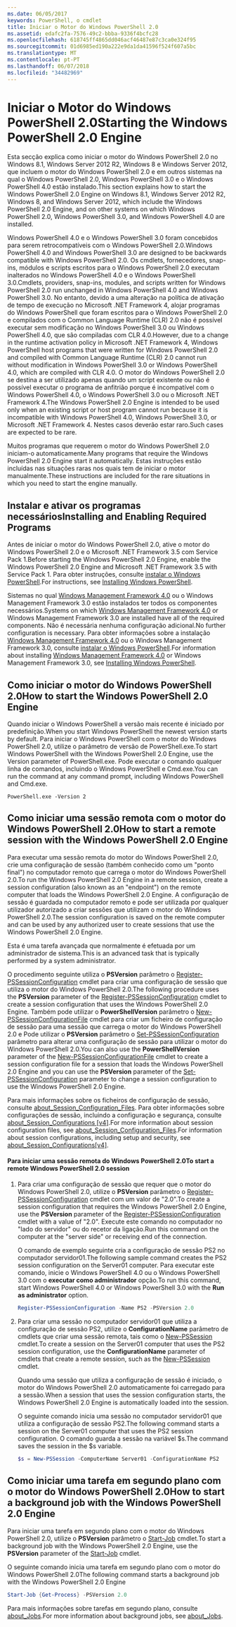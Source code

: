 ```yaml
---
ms.date: 06/05/2017
keywords: PowerShell, o cmdlet
title: Iniciar o Motor do Windows PowerShell 2.0
ms.assetid: edafc2fa-7576-49c2-bbba-9336f4bcfc28
ms.openlocfilehash: 618745ff4865dd046acf46487e87c3ca0e324f95
ms.sourcegitcommit: 01d6985ed190a222e9da1da41596f524f607a5bc
ms.translationtype: MT
ms.contentlocale: pt-PT
ms.lasthandoff: 06/07/2018
ms.locfileid: "34482969"
---
```

# <a name="starting-the-windows-powershell-20-engine"></a><span data-ttu-id="d844e-103">Iniciar o Motor do Windows PowerShell 2.0</span><span class="sxs-lookup"><span data-stu-id="d844e-103">Starting the Windows PowerShell 2.0 Engine</span></span>

<span data-ttu-id="d844e-104">Esta secção explica como iniciar o motor do Windows PowerShell 2.0 no Windows 8.1, Windows Server 2012 R2, Windows 8 e Windows Server 2012, que incluem o motor do Windows PowerShell 2.0 e em outros sistemas na qual o Windows PowerShell 2.0, Windows PowerShell 3.0 e o Windows PowerShell 4.0 estão instalado.</span><span class="sxs-lookup"><span data-stu-id="d844e-104">This section explains how to start the Windows PowerShell 2.0 Engine on Windows 8.1, Windows Server 2012 R2, Windows 8, and Windows Server 2012, which include the Windows PowerShell 2.0 Engine, and on other systems on which Windows PowerShell 2.0, Windows PowerShell 3.0, and Windows PowerShell 4.0 are installed.</span></span>

<span data-ttu-id="d844e-105">Windows PowerShell 4.0 e o Windows PowerShell 3.0 foram concebidos para serem retrocompatíveis com o Windows PowerShell 2.0.</span><span class="sxs-lookup"><span data-stu-id="d844e-105">Windows PowerShell 4.0 and Windows PowerShell 3.0 are designed to be backwards compatible with Windows PowerShell 2.0.</span></span> <span data-ttu-id="d844e-106">Os cmdlets, fornecedores, snap-ins, módulos e scripts escritos para o Windows PowerShell 2.0 executam inalterados no Windows PowerShell 4.0 e o Windows PowerShell 3.0.</span><span class="sxs-lookup"><span data-stu-id="d844e-106">Cmdlets, providers, snap-ins, modules, and scripts written for Windows PowerShell 2.0 run unchanged in Windows PowerShell 4.0 and Windows PowerShell 3.0.</span></span> <span data-ttu-id="d844e-107">No entanto, devido a uma alteração na política de ativação de tempo de execução no Microsoft .NET Framework 4, alojar programas do Windows PowerShell que foram escritos para o Windows PowerShell 2.0 e compilados com o Common Language Runtime (CLR) 2.0 não é possível executar sem modificação no Windows PowerShell 3.0 ou Windows PowerShell 4.0, que são compiladas com CLR 4.0.</span><span class="sxs-lookup"><span data-stu-id="d844e-107">However, due to a change in the runtime activation policy in Microsoft .NET Framework 4, Windows PowerShell host programs that were written for Windows PowerShell 2.0 and compiled with Common Language Runtime (CLR) 2.0 cannot run without modification in Windows PowerShell 3.0 or Windows PowerShell 4.0, which are compiled with CLR 4.0.</span></span> <span data-ttu-id="d844e-108">O motor do Windows PowerShell 2.0 se destina a ser utilizado apenas quando um script existente ou não é possível executar o programa de anfitrião porque é incompatível com o Windows PowerShell 4.0, o Windows PowerShell 3.0 ou o Microsoft .NET Framework 4.</span><span class="sxs-lookup"><span data-stu-id="d844e-108">The Windows PowerShell 2.0 Engine is intended to be used only when an existing script or host program cannot run because it is incompatible with Windows PowerShell 4.0, Windows PowerShell 3.0, or Microsoft .NET Framework 4.</span></span> <span data-ttu-id="d844e-109">Nestes casos deverão estar raro.</span><span class="sxs-lookup"><span data-stu-id="d844e-109">Such cases are expected to be rare.</span></span>

<span data-ttu-id="d844e-110">Muitos programas que requerem o motor do Windows PowerShell 2.0 iniciam-o automaticamente.</span><span class="sxs-lookup"><span data-stu-id="d844e-110">Many programs that require the Windows PowerShell 2.0 Engine start it automatically.</span></span> <span data-ttu-id="d844e-111">Estas instruções estão incluídas nas situações raras nos quais tem de iniciar o motor manualmente.</span><span class="sxs-lookup"><span data-stu-id="d844e-111">These instructions are included for the rare situations in which you need to start the engine manually.</span></span>

## <a name="installing-and-enabling-required-programs"></a><span data-ttu-id="d844e-112">Instalar e ativar os programas necessários</span><span class="sxs-lookup"><span data-stu-id="d844e-112">Installing and Enabling Required Programs</span></span>

<span data-ttu-id="d844e-113">Antes de iniciar o motor do Windows PowerShell 2.0, ative o motor do Windows PowerShell 2.0 e o Microsoft .NET Framework 3.5 com Service Pack 1.</span><span class="sxs-lookup"><span data-stu-id="d844e-113">Before starting the Windows PowerShell 2.0 Engine, enable the Windows PowerShell 2.0 Engine and Microsoft .NET Framework 3.5 with Service Pack 1.</span></span> <span data-ttu-id="d844e-114">Para obter instruções, consulte [instalar o Windows PowerShell](Installing-Windows-PowerShell.md).</span><span class="sxs-lookup"><span data-stu-id="d844e-114">For instructions, see [Installing Windows PowerShell](Installing-Windows-PowerShell.md).</span></span>

<span data-ttu-id="d844e-115">Sistemas no qual [Windows Management Framework 4.0](http://go.microsoft.com/fwlink/?LinkID=293881) ou o Windows Management Framework 3.0 estão instalados ter todos os componentes necessários.</span><span class="sxs-lookup"><span data-stu-id="d844e-115">Systems on which [Windows Management Framework 4.0](http://go.microsoft.com/fwlink/?LinkID=293881) or Windows Management Framework 3.0 are installed have all of the required components.</span></span> <span data-ttu-id="d844e-116">Não é necessária nenhuma configuração adicional.</span><span class="sxs-lookup"><span data-stu-id="d844e-116">No further configuration is necessary.</span></span> <span data-ttu-id="d844e-117">Para obter informações sobre a instalação [Windows Management Framework 4.0](http://go.microsoft.com/fwlink/?LinkID=293881) ou o Windows Management Framework 3.0, consulte [instalar o Windows PowerShell](Installing-Windows-PowerShell.md).</span><span class="sxs-lookup"><span data-stu-id="d844e-117">For information about installing [Windows Management Framework 4.0](http://go.microsoft.com/fwlink/?LinkID=293881) or Windows Management Framework 3.0, see [Installing Windows PowerShell](Installing-Windows-PowerShell.md).</span></span>

## <a name="how-to-start-the-windows-powershell-20-engine"></a><span data-ttu-id="d844e-118">Como iniciar o motor do Windows PowerShell 2.0</span><span class="sxs-lookup"><span data-stu-id="d844e-118">How to start the Windows PowerShell 2.0 Engine</span></span>

<span data-ttu-id="d844e-119">Quando iniciar o Windows PowerShell a versão mais recente é iniciado por predefinição.</span><span class="sxs-lookup"><span data-stu-id="d844e-119">When you start Windows PowerShell the newest version starts by default.</span></span> <span data-ttu-id="d844e-120">Para iniciar o Windows PowerShell com o motor do Windows PowerShell 2.0, utilize o parâmetro de versão de PowerShell.exe.</span><span class="sxs-lookup"><span data-stu-id="d844e-120">To start Windows PowerShell with the Windows PowerShell 2.0 Engine, use the Version parameter of PowerShell.exe.</span></span> <span data-ttu-id="d844e-121">Pode executar o comando qualquer linha de comandos, incluindo o Windows PowerShell e Cmd.exe.</span><span class="sxs-lookup"><span data-stu-id="d844e-121">You can run the command at any command prompt, including Windows PowerShell and Cmd.exe.</span></span>

```
PowerShell.exe -Version 2
```

## <a name="how-to-start-a-remote-session-with-the-windows-powershell-20-engine"></a><span data-ttu-id="d844e-122">Como iniciar uma sessão remota com o motor do Windows PowerShell 2.0</span><span class="sxs-lookup"><span data-stu-id="d844e-122">How to start a remote session with the Windows PowerShell 2.0 Engine</span></span>

<span data-ttu-id="d844e-123">Para executar uma sessão remota do motor do Windows PowerShell 2.0, crie uma configuração de sessão (também conhecido como um "ponto final") no computador remoto que carrega o motor do Windows PowerShell 2.0.</span><span class="sxs-lookup"><span data-stu-id="d844e-123">To run the Windows PowerShell 2.0 Engine in a remote session, create a session configuration (also known as an "endpoint") on the remote computer that loads the Windows PowerShell 2.0 Engine.</span></span> <span data-ttu-id="d844e-124">A configuração de sessão é guardada no computador remoto e pode ser utilizada por qualquer utilizador autorizado a criar sessões que utilizam o motor do Windows PowerShell 2.0.</span><span class="sxs-lookup"><span data-stu-id="d844e-124">The session configuration is saved on the remote computer and can be used by any authorized user to create sessions that use the Windows PowerShell 2.0 Engine.</span></span>

<span data-ttu-id="d844e-125">Esta é uma tarefa avançada que normalmente é efetuada por um administrador de sistema.</span><span class="sxs-lookup"><span data-stu-id="d844e-125">This is an advanced task that is typically performed by a system administrator.</span></span>

<span data-ttu-id="d844e-126">O procedimento seguinte utiliza o **PSVersion** parâmetro o [Register-PSSessionConfiguration](https://technet.microsoft.com/library/e9152ae2-bd6d-4056-9bc7-dc1893aa29ea) cmdlet para criar uma configuração de sessão que utiliza o motor do Windows PowerShell 2.0.</span><span class="sxs-lookup"><span data-stu-id="d844e-126">The following procedure uses the **PSVersion** parameter of the [Register-PSSessionConfiguration](https://technet.microsoft.com/library/e9152ae2-bd6d-4056-9bc7-dc1893aa29ea) cmdlet to create a session configuration that uses the Windows PowerShell 2.0 Engine.</span></span> <span data-ttu-id="d844e-127">Também pode utilizar o **PowerShellVersion** parâmetro o [New-PSSessionConfigurationFile](https://technet.microsoft.com/library/5f3e3633-6e90-479c-aea9-ba45a1954866) cmdlet para criar um ficheiro de configuração de sessão para uma sessão que carrega o motor do Windows PowerShell 2.0 e Pode utilizar o **PSVersion** parâmetro o [Set-PSSessionConfiguration](https://technet.microsoft.com/library/b21fbad3-1759-4260-b206-dcb8431cd6ea) parâmetro para alterar uma configuração de sessão para utilizar o motor do Windows PowerShell 2.0.</span><span class="sxs-lookup"><span data-stu-id="d844e-127">You can also use the **PowerShellVersion** parameter of the [New-PSSessionConfigurationFile](https://technet.microsoft.com/library/5f3e3633-6e90-479c-aea9-ba45a1954866) cmdlet to create a session configuration file for a session that loads the Windows PowerShell 2.0 Engine and you can use the **PSVersion** parameter of the [Set-PSSessionConfiguration](https://technet.microsoft.com/library/b21fbad3-1759-4260-b206-dcb8431cd6ea) parameter to change a session configuration to use the Windows PowerShell 2.0 Engine.</span></span>

<span data-ttu-id="d844e-128">Para mais informações sobre os ficheiros de configuração de sessão, consulte [about_Session_Configuration_Files](https://technet.microsoft.com/library/c7217447-1ebf-477b-a8ef-4dbe9a1473b8). Para obter informações sobre configurações de sessão, incluindo a configuração e segurança, consulte [about_Session_Configurations [v4]](https://technet.microsoft.com/library/a2fbe12a-350c-4d04-be50-24102824e3ab).</span><span class="sxs-lookup"><span data-stu-id="d844e-128">For more information about session configuration files, see [about_Session_Configuration_Files](https://technet.microsoft.com/library/c7217447-1ebf-477b-a8ef-4dbe9a1473b8).For information about session configurations, including setup and security, see [about_Session_Configurations[v4]](https://technet.microsoft.com/library/a2fbe12a-350c-4d04-be50-24102824e3ab).</span></span>

#### <a name="to-start-a-remote-windows-powershell-20-session"></a><span data-ttu-id="d844e-129">Para iniciar uma sessão remota do Windows PowerShell 2.0</span><span class="sxs-lookup"><span data-stu-id="d844e-129">To start a remote Windows PowerShell 2.0 session</span></span>

1. <span data-ttu-id="d844e-130">Para criar uma configuração de sessão que requer que o motor do Windows PowerShell 2.0, utilize o **PSVersion** parâmetro o [Register-PSSessionConfiguration](https://technet.microsoft.com/library/e9152ae2-bd6d-4056-9bc7-dc1893aa29ea) cmdlet com um valor de "2.0".</span><span class="sxs-lookup"><span data-stu-id="d844e-130">To create a session configuration that requires the Windows PowerShell 2.0 Engine, use the **PSVersion** parameter of the [Register-PSSessionConfiguration](https://technet.microsoft.com/library/e9152ae2-bd6d-4056-9bc7-dc1893aa29ea) cmdlet with a value of "2.0".</span></span> <span data-ttu-id="d844e-131">Execute este comando no computador no "lado do servidor" ou do recetor da ligação.</span><span class="sxs-lookup"><span data-stu-id="d844e-131">Run this command on the computer at the "server side" or receiving end of the connection.</span></span>

   <span data-ttu-id="d844e-132">O comando de exemplo seguinte cria a configuração de sessão PS2 no computador servidor01.</span><span class="sxs-lookup"><span data-stu-id="d844e-132">The following sample command creates the PS2 session configuration on the Server01 computer.</span></span> <span data-ttu-id="d844e-133">Para executar este comando, inicie o Windows PowerShell 4.0 ou o Windows PowerShell 3.0 com o **executar como administrador** opção.</span><span class="sxs-lookup"><span data-stu-id="d844e-133">To run this command, start Windows PowerShell 4.0 or Windows PowerShell 3.0 with the **Run as administrator** option.</span></span>

   ```powershell
   Register-PSSessionConfiguration -Name PS2 -PSVersion 2.0
   ```

2. <span data-ttu-id="d844e-134">Para criar uma sessão no computador servidor01 que utiliza a configuração de sessão PS2, utilize o **ConfigurationName** parâmetro de cmdlets que criar uma sessão remota, tais como o [New-PSSession](https://technet.microsoft.com/library/76f6628c-054c-4eda-ba7a-a6f28daaa26f) cmdlet.</span><span class="sxs-lookup"><span data-stu-id="d844e-134">To create a session on the Server01 computer that uses the PS2 session configuration, use the **ConfigurationName** parameter of cmdlets that create a remote session, such as the [New-PSSession](https://technet.microsoft.com/library/76f6628c-054c-4eda-ba7a-a6f28daaa26f) cmdlet.</span></span>

   <span data-ttu-id="d844e-135">Quando uma sessão que utiliza a configuração de sessão é iniciado, o motor do Windows PowerShell 2.0 automaticamente foi carregado para a sessão.</span><span class="sxs-lookup"><span data-stu-id="d844e-135">When a session that uses the session configuration starts, the Windows PowerShell 2.0 Engine is automatically loaded into the session.</span></span>

   <span data-ttu-id="d844e-136">O seguinte comando inicia uma sessão no computador servidor01 que utiliza a configuração de sessão PS2.</span><span class="sxs-lookup"><span data-stu-id="d844e-136">The following command starts a session on the Server01 computer that uses the PS2 session configuration.</span></span> <span data-ttu-id="d844e-137">O comando guarda a sessão na variável $s.</span><span class="sxs-lookup"><span data-stu-id="d844e-137">The command saves the session in the $s variable.</span></span>

   ```powershell
   $s = New-PSSession -ComputerName Server01 -ConfigurationName PS2
   ```

## <a name="how-to-start-a-background-job-with-the-windows-powershell-20-engine"></a><span data-ttu-id="d844e-138">Como iniciar uma tarefa em segundo plano com o motor do Windows PowerShell 2.0</span><span class="sxs-lookup"><span data-stu-id="d844e-138">How to start a background job with the Windows PowerShell 2.0 Engine</span></span>

<span data-ttu-id="d844e-139">Para iniciar uma tarefa em segundo plano com o motor do Windows PowerShell 2.0, utilize o **PSVersion** parâmetro o [Start-Job](https://technet.microsoft.com/library/2bc04935-0deb-4ec0-b856-d7290cca6442) cmdlet.</span><span class="sxs-lookup"><span data-stu-id="d844e-139">To start a background job with the Windows PowerShell 2.0 Engine, use the **PSVersion** parameter of the [Start-Job](https://technet.microsoft.com/library/2bc04935-0deb-4ec0-b856-d7290cca6442) cmdlet.</span></span>

<span data-ttu-id="d844e-140">O seguinte comando inicia uma tarefa em segundo plano com o motor do Windows PowerShell 2.0</span><span class="sxs-lookup"><span data-stu-id="d844e-140">The following command starts a background job with the Windows PowerShell 2.0 Engine</span></span>

```powershell
Start-Job {Get-Process} -PSVersion 2.0
```

<span data-ttu-id="d844e-141">Para mais informações sobre tarefas em segundo plano, consulte [about_Jobs](/powershell/module/microsoft.powershell.core/about/about_jobs).</span><span class="sxs-lookup"><span data-stu-id="d844e-141">For more information about background jobs, see [about_Jobs](/powershell/module/microsoft.powershell.core/about/about_jobs).</span></span>
